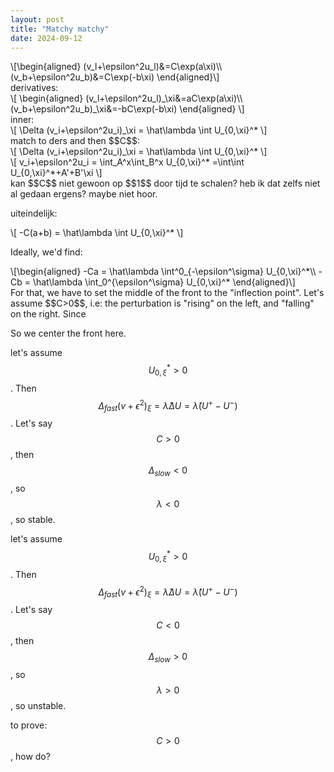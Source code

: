 ```yaml
---
layout: post
title: "Matchy matchy"
date: 2024-09-12
---
```

<div>\[\begin{aligned}
(v_l+\epsilon^2u_l)&=C\exp(a\xi)\\
(v_b+\epsilon^2u_b)&=C\exp(-b\xi)
\end{aligned}\]</div>
derivatives:
<div>\[
\begin{aligned}
(v_l+\epsilon^2u_l)_\xi&=aC\exp(a\xi)\\
(v_b+\epsilon^2u_b)_\xi&=-bC\exp(-b\xi)
\end{aligned}
\]</div>
inner:
<div>\[
\Delta (v_i+\epsilon^2u_i)_\xi  = \hat\lambda \int U_{0,\xi}^*
\]</div>
match to ders
and then $$C$$:
<div>\[
\Delta (v_i+\epsilon^2u_i)_\xi  = \hat\lambda \int U_{0,\xi}^*
\]</div>

<div>\[
v_i+\epsilon^2u_i = \int_A^x\int_B^x U_{0,\xi}^* =\int\int U_{0,\xi}^*+A'+B'\xi
\]</div>
kan $$C$$ niet gewoon op $$1$$ door tijd te schalen? heb ik dat zelfs niet al gedaan ergens? maybe niet hoor. 

uiteindelijk:
<div>\[
-C(a+b)  = \hat\lambda \int U_{0,\xi}^*
\]</div>

Ideally, we'd find: 
<div>\[\begin{aligned}
-Ca = \hat\lambda \int^0_{-\epsilon^\sigma} U_{0,\xi}^*\\
-Cb = \hat\lambda \int_0^{\epsilon^\sigma} U_{0,\xi}^*
\end{aligned}\]</div>
For that, we have to set the middle of the front to the "inflection point". 
Let's assume $$C>0$$, i.e: the perturbation is "rising" on the left, and "falling" on the right. Since 

So we center the front here. 


let's assume $$U_{0,\xi}^*>0$$. Then $$\Delta_{fast}(v+\epsilon^2)_{\xi} = \hat\lambda\Delta U=\hat\lambda(U^+-U^-)$$.
Let's say $$C>0$$, then $$\Delta_{slow}<0$$, so $$\lambda<0$$, so stable.  


let's assume $$U_{0,\xi}^*>0$$. Then $$\Delta_{fast}(v+\epsilon^2)_{\xi} = \hat\lambda\Delta U=\hat\lambda(U^+-U^-)$$.
Let's say $$C<0$$, then $$\Delta_{slow}>0$$, so $$\lambda>0$$, so unstable. 

to prove: $$C>0$$, how do? 
